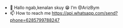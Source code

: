 - 👋 Hallo ngab,kenalan skuy 😁 I’m @ArizBym
- 📫 How to reach me https://api.whatsapp.com/send?phone=6285799788247

<!---
ArizBym/ArizBym is a ✨ special ✨ repository because its `README.md` (this file) appears on your GitHub profile.
You can click the Preview link to take a look at your changes.
--->
